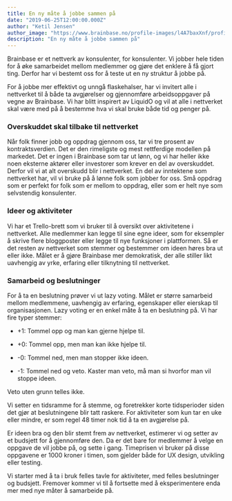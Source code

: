 ```yaml
---
title: En ny måte å jobbe sammen på
date: "2019-06-25T12:00:00.000Z"
author: "Ketil Jensen"
author_image: "https://www.brainbase.no/profile-images/l4A7baxXnf/profilePicture.jpg"
description: "En ny måte å jobbe sammen på"
---
```


Brainbase er et nettverk av konsulenter, for konsulenter. Vi jobber hele tiden for å øke samarbeidet mellom medlemmer og gjøre det enklere å få gjort ting. Derfor har vi bestemt oss for å teste ut en ny struktur å jobbe på.

For å jobbe mer effektivt og unngå flaskehalser, har vi invitert alle i nettverket til å både ta avgjørelser og gjennomføre arbeidsoppgaver på vegne av Brainbase. Vi har blitt inspirert av LiquidO og vil at alle i nettverket skal være med på å bestemme hva vi skal bruke både tid og penger på.

### Overskuddet skal tilbake til nettverket
Når folk finner jobb og oppdrag gjennom oss, tar vi tre prosent av kontraktsverdien. Det er den rimeligste og mest rettferdige modellen på markedet. Det er ingen i Brainbase som tar ut lønn, og vi har heller ikke noen eksterne aktører eller investorer som krever en del av overskuddet. Derfor vil vi at alt overskudd blir i nettverket. En del av inntektene som nettverket har, vil vi bruke på å lønne folk som jobber for oss. Små oppdrag som er perfekt for folk som er mellom to oppdrag, eller som er helt nye som selvstendig konsulenter.  

### Ideer og aktiviteter
Vi har et Trello-brett som vi bruker til å oversikt over aktivitetene i nettverket. Alle medlemmer kan legge til sine egne ideer, som for eksempler å skrive flere bloggposter eller legge til nye funksjoner i plattformen. Så er det resten av nettverket som stemmer og bestemmer om ideen høres bra ut eller ikke. Målet er å gjøre Brainbase mer demokratisk, der alle stiller likt uavhengig av yrke, erfaring eller tilknytning til nettverket.

### Samarbeid og beslutninger
For å ta en beslutning prøver vi ut lazy voting. Målet er større samarbeid mellom medlemmene, uavhengig av erfaring, egenskaper eller eierskap til organisasjonen. Lazy voting er en enkel måte å ta en beslutning på.
Vi har fire typer stemmer:

* +1: Tommel opp og man kan gjerne hjelpe til.

* +0: Tommel opp, men man kan ikke hjelpe til.

* -0: Tommel ned, men man stopper ikke ideen.

* -1: Tommel ned og veto. Kaster man veto, må man si hvorfor man vil stoppe ideen.

Veto uten grunn telles ikke.

Vi setter en tidsramme for å stemme, og foretrekker korte tidsperioder siden det gjør at beslutningene blir tatt raskere. For aktiviteter som kun tar en uke eller mindre, er som regel 48 timer nok tid å ta en avgjørelse på.

Er ideen bra og den blir stemt frem av nettverket, estimerer vi og setter av et budsjett for å gjennomføre den. Da er det bare for medlemmer å velge en oppgave de vil jobbe på, og sette i gang. Timeprisen vi bruker på disse oppgavene er 1000 kroner i timen, som gjelder både for UX design, utvikling eller testing.

Vi starter med å ta i bruk felles tavle for aktiviteter, med felles beslutninger og budsjett. Fremover kommer vi til å fortsette med å eksperimentere enda mer med nye måter å samarbeide på.
